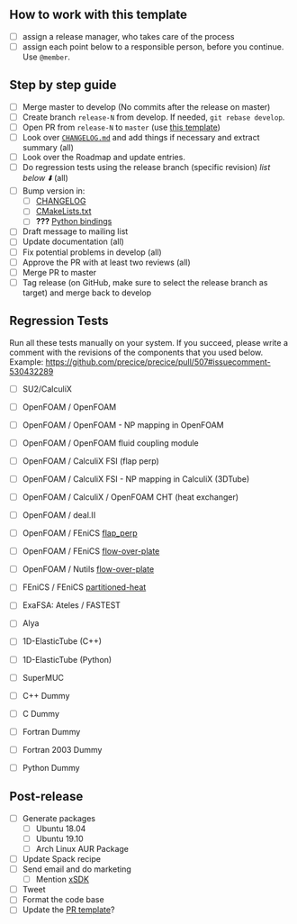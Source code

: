 ## How to work with this template

* [ ] assign a release manager, who takes care of the process
* [ ] assign each point below to a responsible person, before you continue. Use `@member`.

## Step by step guide
* [ ] Merge master to develop (No commits after the release on master)
* [ ] Create branch `release-N` from develop. If needed, `git rebase develop`.
* [ ] Open PR from `release-N` to `master` (use [this template](https://github.com/precice/precice/blob/add_PR_template/.github/PULL_REQUEST_TEMPLATE/release_pull_request_template.md))
* [ ] Look over [`CHANGELOG.md`](https://github.com/precice/precice/blob/develop/CHANGELOG.md) and add things if necessary and extract summary (all)
* [ ] Look over the Roadmap and update entries.
* [ ] Do regression tests using the release branch (specific revision) _list below :arrow_down:_ (all)
* [ ] Bump version in:
   * [ ] [CHANGELOG](https://github.com/precice/precice/blob/develop/CHANGELOG.md)
   * [ ] [CMakeLists.txt](https://github.com/precice/precice/blob/develop/CMakeLists.txt)
   * [ ] **???** [Python bindings](https://github.com/precice/python-bindings) 
* [ ] Draft message to mailing list
* [ ] Update documentation (all)
* [ ] Fix potential problems in develop (all)
* [ ] Approve the PR with at least two reviews (all)
* [ ] Merge PR to master 
* [ ] Tag release (on GitHub, make sure to select the release branch as target) and merge back to develop

## Regression Tests

Run all these tests manually on your system. If you succeed, please write a comment with the revisions of the components that you used below. Example: https://github.com/precice/precice/pull/507#issuecomment-530432289

* [ ] SU2/CalculiX
* [ ] OpenFOAM / OpenFOAM
* [ ] OpenFOAM / OpenFOAM - NP mapping in OpenFOAM
* [ ] OpenFOAM / OpenFOAM fluid coupling module 
* [ ] OpenFOAM / CalculiX FSI (flap perp)
* [ ] OpenFOAM / CalculiX FSI - NP mapping in CalculiX (3DTube)
* [ ] OpenFOAM / CalculiX / OpenFOAM CHT (heat exchanger)
* [ ] OpenFOAM / deal.II
* [ ] OpenFOAM / FEniCS [flap_perp](https://github.com/precice/tutorials/tree/master/FSI/flap_perp/OpenFOAM-FEniCS)
* [ ] OpenFOAM / FEniCS [flow-over-plate](https://github.com/precice/tutorials/tree/master/CHT/flow-over-plate/buoyantPimpleFoam-fenics)
* [ ] OpenFOAM / Nutils [flow-over-plate](https://github.com/precice/tutorials/tree/master/CHT/flow-over-plate/buoyantPimpleFoam-nutils)
* [ ] FEniCS / FEniCS [partitioned-heat](https://github.com/precice/tutorials/tree/master/HT/partitioned-heat/fenics-fenics)
* [ ] ExaFSA: Ateles / FASTEST
* [ ] Alya
* [ ] 1D-ElasticTube (C++)
* [ ] 1D-ElasticTube (Python)
* [ ] SuperMUC
* [ ] C++ Dummy
* [ ] C Dummy
* [ ] Fortran Dummy
* [ ] Fortran 2003 Dummy
* [ ] Python Dummy


## Post-release
* [ ] Generate packages
   * [ ] Ubuntu 18.04
   * [ ] Ubuntu 19.10
   * [ ] Arch Linux AUR Package
* [ ] Update Spack recipe
* [ ] Send email and do marketing
   * [ ] Mention [xSDK](https://github.com/xsdk-project/xsdk-policy-compatibility/blob/master/precice-policy-compatibility.md)
* [ ] Tweet
* [ ] Format the code base
* [ ] Update the [PR template](https://github.com/precice/precice/blob/add_PR_template/.github/PULL_REQUEST_TEMPLATE/release_pull_request_template.md)?
